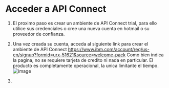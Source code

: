 # Acceder a API Connect

1) El proximo paso es crear un ambiente de API Connect trial, para ello utilice sus credenciales o cree una nueva cuenta en hotmail o su proveedor de confianza.

2) Una vez creada su cuenta, acceda al siguiente link para crear el ambiente de API Connect https://www.ibm.com/account/reg/us-en/signup?formid=urx-51621&source=welcome-pack Como bien indica la pagina, no se requiere tarjeta de credito ni nada en particular. El producto es completamente operacional, la unica limitante el tiempo.
![image](https://github.com/user-attachments/assets/71f33d56-76c3-41c9-a7d6-3a46aa43c97b)

3) 



